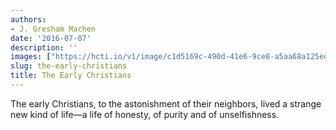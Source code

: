 ```yaml
---
authors:
- J. Gresham Machen
date: '2016-07-07'
description: ''
images: ["https://hcti.io/v1/image/c1d5169c-490d-41e6-9ce8-a5aa68a125ed"]
slug: the-early-christians
title: The Early Christians
---
```


The early Christians, to the astonishment of their neighbors, lived a strange new kind of life—a life of honesty, of purity and of unselfishness.